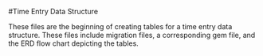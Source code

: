 #Time Entry Data Structure

These files are the beginning of creating tables for a time entry data structure. These files include migration files, a corresponding gem file, and the ERD flow chart depicting the tables. 
